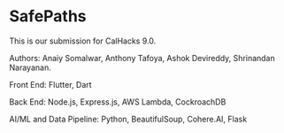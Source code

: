 # SafePaths
This is our submission for CalHacks 9.0.

Authors: Anaiy Somalwar, Anthony Tafoya, Ashok Devireddy, Shrinandan Narayanan.

Front End: Flutter, Dart

Back End: Node.js, Express.js, AWS Lambda, CockroachDB

AI/ML and Data Pipeline: Python, BeautifulSoup, Cohere.AI, Flask
